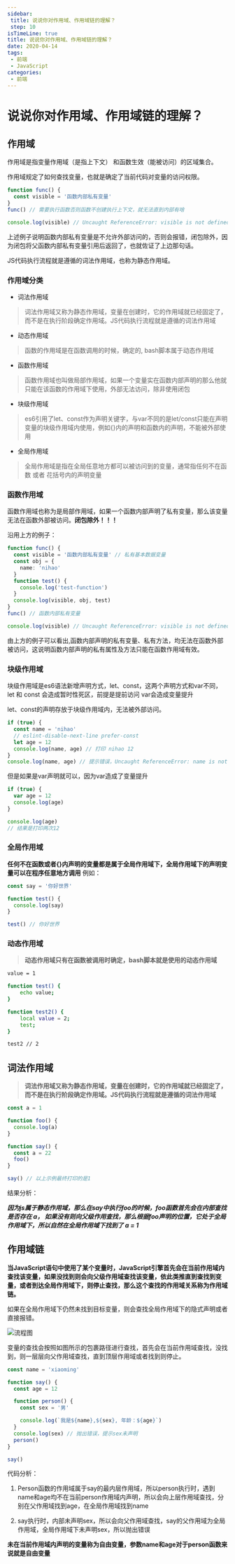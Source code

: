 ```yaml
---
sidebar:
 title: 说说你对作用域、作用域链的理解？
 step: 10
isTimeLine: true
title: 说说你对作用域、作用域链的理解？
date: 2020-04-14
tags:
 - 前端
 - JavaScript
categories:
 - 前端
---
```


# 说说你对作用域、作用域链的理解？

## 作用域

作用域是指变量作用域（是指上下文） 和函数生效（能被访问）的区域集合。

作用域规定了如何查找变量，也就是确定了当前代码对变量的访问权限。
```ts
function func() {
  const visible = '函数内部私有变量'
}
func() // 需要执行函数否则函数不创建执行上下文，就无法直到内部有啥

console.log(visible) // Uncaught ReferenceError: visible is not defined
```

上述例子说明函数内部私有变量是不允许外部访问的，否则会报错，闭包除外，因为闭包将父函数内部私有变量引用后返回了，也就佐证了上边那句话。

JS代码执行流程就是遵循的词法作用域，也称为静态作用域。


### 作用域分类

* 词法作用域
> 词法作用域又称为静态作用域，变量在创建时，它的作用域就已经固定了，而不是在执行阶段确定作用域。JS代码执行流程就是遵循的词法作用域
* 动态作用域
> 函数的作用域是在函数调用的时候，确定的, bash脚本属于动态作用域
* 函数作用域
> 函数作用域也叫做局部作用域，如果一个变量实在函数内部声明的那么他就只能在该函数的作用域下使用，外部无法访问，除非使用闭包
* 块级作用域
> es6引用了let、const作为声明关键字，与var不同的是let/const只能在声明变量的块级作用域内使用，例如{}内的声明和函数内的声明，不能被外部使用
* 全局作用域
> 全局作用域是指在全局任意地方都可以被访问到的变量，通常指任何不在函数 或者 花括号内的声明变量


### 函数作用域

函数作用域也称为是局部作用域，如果一个函数内部声明了私有变量，那么该变量无法在函数外部被访问。**闭包除外！！！**

沿用上方的例子：
```ts
function func() {
  const visible = '函数内部私有变量' // 私有基本数据变量
  const obj = {
    name: 'nihao'
  }
  function test() {
    console.log('test-function')
  }
  console.log(visible, obj, test)
}
func() // 函数内部私有变量

console.log(visible) // Uncaught ReferenceError: visible is not defined
```

由上方的例子可以看出,函数内部声明的私有变量、私有方法，均无法在函数外部被访问，这说明函数内部声明的私有属性及方法只能在函数作用域有效。


### 块级作用域

块级作用域是es6语法新增声明方式，let、const，这两个声明方式和var不同，
let 和 const 会造成暂时性死区，前提是提前访问
var会造成变量提升

let、const的声明存放于块级作用域内，无法被外部访问。
```ts
if (true) {
  const name = 'nihao'
  // eslint-disable-next-line prefer-const
  let age = 12
  console.log(name, age) // 打印 nihao 12
}
console.log(name, age) // 提示错误，Uncaught ReferenceError: name is not defined
```

但是如果是var声明就可以，因为var造成了变量提升
```ts
if (true) {
  var age = 12
  console.log(age)
}

console.log(age)
// 结果是打印两次12
```


### 全局作用域

**任何不在函数或者{}内声明的变量都是属于全局作用域下，全局作用域下的声明变量可以在程序任意地方调用**
例如：
```ts
const say = '你好世界'

function test() {
  console.log(say)
}

test() // 你好世界
```

### 动态作用域

> **动态作用域只有在函数被调用时确定，bash脚本就是使用的动态作用域**

```bash
value = 1

function test() {
    echo value;
}

function test2() {
    local value = 2;
    test;
}

test2 // 2
```

## 词法作用域

> **词法作用域又称为静态作用域，变量在创建时，它的作用域就已经固定了，而不是在执行阶段确定作用域。JS代码执行流程就是遵循的词法作用域**


```ts
const a = 1

function foo() {
  console.log(a)
}

function say() {
  const a = 22
  foo()
}

say() // 以上示例最终打印的是1
```

结果分析：

***因为js属于静态作用域，那么在say中执行foo的时候，foo函数首先会在内部查找是否存在 a， 如果没有则向父级作用查找，那么根据foo声明的位置，它处于全局作用域下，所以自然在全局作用域下找到了 a = 1***


## 作用域链

**当JavaScript语句中使用了某个变量时，JavaScript引擎首先会在当前作用域内查找该变量，如果没找到则会向父级作用域查找该变量，依此类推直到查找到变量，或者到达全局作用域下，则停止查找，那么这个查找的作用域关系称为作用域链。**

如果在全局作用域下仍然未找到目标变量，则会查找全局作用域下的隐式声明或者直接报错。

![流程图](../../assets/scope1.png)

变量的查找会按照如图所示的包裹路径进行查找，首先会在当前作用域查找，没找到，则一层层向父作用域查找，直到顶层作用域或者找到则停止。


```ts
const name = 'xiaoming'

function say() {
  const age = 12

  function person() {
    const sex = '男'

    console.log(`我是${name},${sex}, 年龄：${age}`)
  }
  console.log(sex) // 抛出错误，提示sex未声明
  person()
}

say()
```

代码分析：

1. Person函数的作用域属于say的最内层作用域，所以person执行时，遇到name和age均不在当前person作用域内声明，所以会向上层作用域查找，分别在父作用域找到age，在全局作用域找到name

2. say执行时，内部未声明sex，所以会向父作用域查找，say的父作用域为全局作用域，全局作用域下未声明sex，所以抛出错误


**未在当前作用域内声明的变量称为自由变量，参数name和age对于person函数来说就是自由变量**